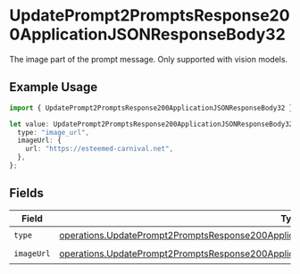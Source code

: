 # UpdatePrompt2PromptsResponse200ApplicationJSONResponseBody32

The image part of the prompt message. Only supported with vision models.

## Example Usage

```typescript
import { UpdatePrompt2PromptsResponse200ApplicationJSONResponseBody32 } from "@orq-ai/node/models/operations";

let value: UpdatePrompt2PromptsResponse200ApplicationJSONResponseBody32 = {
  type: "image_url",
  imageUrl: {
    url: "https://esteemed-carnival.net",
  },
};
```

## Fields

| Field                                                                                                                                                                                                            | Type                                                                                                                                                                                                             | Required                                                                                                                                                                                                         | Description                                                                                                                                                                                                      |
| ---------------------------------------------------------------------------------------------------------------------------------------------------------------------------------------------------------------- | ---------------------------------------------------------------------------------------------------------------------------------------------------------------------------------------------------------------- | ---------------------------------------------------------------------------------------------------------------------------------------------------------------------------------------------------------------- | ---------------------------------------------------------------------------------------------------------------------------------------------------------------------------------------------------------------- |
| `type`                                                                                                                                                                                                           | [operations.UpdatePrompt2PromptsResponse200ApplicationJSONResponseBody3VersionsPromptConfigType](../../models/operations/updateprompt2promptsresponse200applicationjsonresponsebody3versionspromptconfigtype.md) | :heavy_check_mark:                                                                                                                                                                                               | N/A                                                                                                                                                                                                              |
| `imageUrl`                                                                                                                                                                                                       | [operations.UpdatePrompt2PromptsResponse200ApplicationJSONResponseBody3ImageUrl](../../models/operations/updateprompt2promptsresponse200applicationjsonresponsebody3imageurl.md)                                 | :heavy_check_mark:                                                                                                                                                                                               | N/A                                                                                                                                                                                                              |